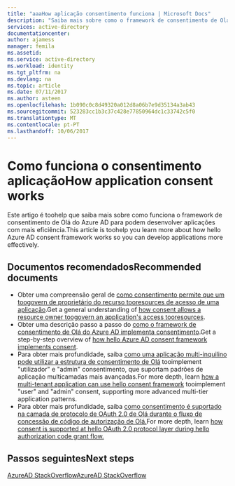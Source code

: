 ```yaml
---
title: "aaaHow aplicação consentimento funciona | Microsoft Docs"
description: "Saiba mais sobre como o framework de consentimento de Olá do Azure AD funciona toosee como pode utilizá-lo quando desenvolver aplicações no Azure AD"
services: active-directory
documentationcenter: 
author: ajamess
manager: femila
ms.assetid: 
ms.service: active-directory
ms.workload: identity
ms.tgt_pltfrm: na
ms.devlang: na
ms.topic: article
ms.date: 07/11/2017
ms.author: asteen
ms.openlocfilehash: 1b090c0c8d49320a012d8a06b7e9d35134a3ab43
ms.sourcegitcommit: 523283cc1b3c37c428e77850964dc1c33742c5f0
ms.translationtype: MT
ms.contentlocale: pt-PT
ms.lasthandoff: 10/06/2017
---
```

# <a name="how-application-consent-works"></a><span data-ttu-id="abedb-103">Como funciona o consentimento aplicação</span><span class="sxs-lookup"><span data-stu-id="abedb-103">How application consent works</span></span>

<span data-ttu-id="abedb-104">Este artigo é toohelp que saiba mais sobre como funciona o framework de consentimento de Olá do Azure AD para podem desenvolver aplicações com mais eficiência.</span><span class="sxs-lookup"><span data-stu-id="abedb-104">This article is toohelp you learn more about how hello Azure AD consent framework works so you can develop applications more effectively.</span></span>

## <a name="recommended-documents"></a><span data-ttu-id="abedb-105">Documentos recomendados</span><span class="sxs-lookup"><span data-stu-id="abedb-105">Recommended documents</span></span>

- <span data-ttu-id="abedb-106">Obter uma compreensão geral de [como consentimento permite que um toogovern de proprietário do recurso tooresources de acesso de uma aplicação](https://docs.microsoft.com/azure/active-directory/develop/active-directory-dev-glossary#consent).</span><span class="sxs-lookup"><span data-stu-id="abedb-106">Get a general understanding of [how consent allows a resource owner toogovern an application's access tooresources](https://docs.microsoft.com/azure/active-directory/develop/active-directory-dev-glossary#consent).</span></span>
- <span data-ttu-id="abedb-107">Obter uma descrição passo a passo do [como o framework de consentimento de Olá do Azure AD implementa consentimento](https://docs.microsoft.com/azure/active-directory/develop/active-directory-integrating-applications#overview-of-the-consent-framework).</span><span class="sxs-lookup"><span data-stu-id="abedb-107">Get a step-by-step overview of [how hello Azure AD consent framework implements consent](https://docs.microsoft.com/azure/active-directory/develop/active-directory-integrating-applications#overview-of-the-consent-framework).</span></span>
- <span data-ttu-id="abedb-108">Para obter mais profundidade, saiba [como uma aplicação multi-inquilino pode utilizar a estrutura de consentimento de Olá](https://docs.microsoft.com/azure/active-directory/develop/active-directory-devhowto-multi-tenant-overview#understanding-user-and-admin-consent) tooimplement "utilizador" e "admin" consentimento, que suportam padrões de aplicação multicamadas mais avançadas.</span><span class="sxs-lookup"><span data-stu-id="abedb-108">For more depth, learn [how a multi-tenant application can use hello consent framework](https://docs.microsoft.com/azure/active-directory/develop/active-directory-devhowto-multi-tenant-overview#understanding-user-and-admin-consent) tooimplement "user" and "admin" consent, supporting more advanced multi-tier application patterns.</span></span>
- <span data-ttu-id="abedb-109">Para obter mais profundidade, saiba [como consentimento é suportado na camada de protocolo de OAuth 2.0 de Olá durante o fluxo de concessão de código de autorização de Olá.](https://docs.microsoft.com/azure/active-directory/develop/active-directory-protocols-oauth-code#request-an-authorization-code)</span><span class="sxs-lookup"><span data-stu-id="abedb-109">For more depth, learn [how consent is supported at hello OAuth 2.0 protocol layer during hello authorization code grant flow.](https://docs.microsoft.com/azure/active-directory/develop/active-directory-protocols-oauth-code#request-an-authorization-code)</span></span>

## <a name="next-steps"></a><span data-ttu-id="abedb-110">Passos seguintes</span><span class="sxs-lookup"><span data-stu-id="abedb-110">Next steps</span></span>
[<span data-ttu-id="abedb-111">AzureAD StackOverflow</span><span class="sxs-lookup"><span data-stu-id="abedb-111">AzureAD StackOverflow</span></span>](http://stackoverflow.com/questions/tagged/azure-active-directory)

